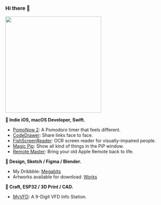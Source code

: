### Hi there 👋

<img width="300" src="https://github.com/user-attachments/assets/fe178c1a-b3b6-4902-ad22-5c02edef4ee5" />

**🔨 Indie iOS, macOS Developer, Swift.**

* [PomoNow 2](https://apps.apple.com/app/id1505296579): A Pomodoro timer that feels different.
* [CodeDrawer](https://apps.apple.com/app/id1438149621): Share links face to face.
* [FishScreenReader](https://apps.apple.com/app/id1527210860): OCR screen reader for visually-impaired people.
* [Magic Pip](https://itunes.apple.com/app/id1329941178): Show all kind of things in the PiP window.
* [Remote Master](https://github.com/megabitsenmzq/Remote-Master): Bring your old Apple Remote back to life.

**💎 Design, Sketch / Figma / Blender.**

* My Dribbble: [Megabits](https://dribbble.com/Megabits)
* Artworks available for download: [Works](https://megabits.xyz/works/works)

**🧶 Craft, ESP32 / 3D Print / CAD.**

* [MyVFD](https://github.com/megabitsenmzq/MyVFD): A 9-Digit VFD Info Station.
